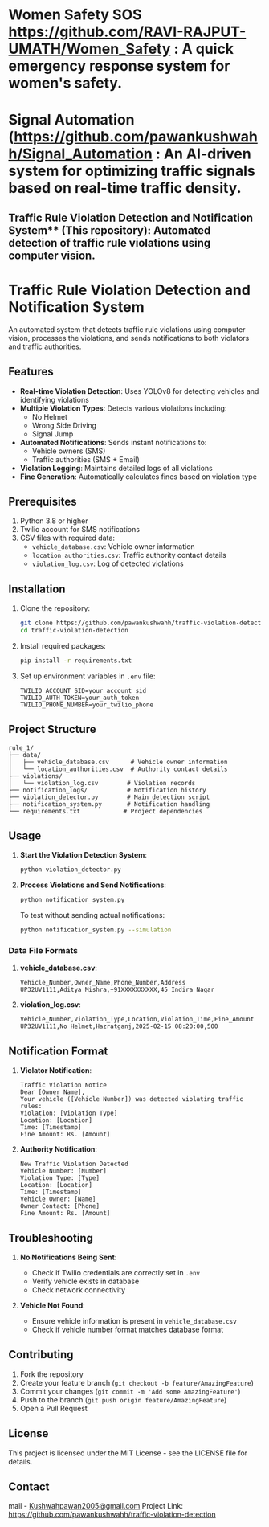 # Women Safety SOS https://github.com/RAVI-RAJPUT-UMATH/Women_Safety : A quick emergency response system for women's safety.
# Signal Automation (https://github.com/pawankushwahh/Signal_Automation : An AI-driven system for optimizing traffic signals based on real-time traffic density.
## Traffic Rule Violation Detection and Notification System** (This repository): Automated detection of traffic rule violations using computer vision.


# Traffic Rule Violation Detection and Notification System

An automated system that detects traffic rule violations using computer vision, processes the violations, and sends notifications to both violators and traffic authorities.

## Features

- **Real-time Violation Detection**: Uses YOLOv8 for detecting vehicles and identifying violations
- **Multiple Violation Types**: Detects various violations including:
  - No Helmet
  - Wrong Side Driving
  - Signal Jump
- **Automated Notifications**: Sends instant notifications to:
  - Vehicle owners (SMS)
  - Traffic authorities (SMS + Email)
- **Violation Logging**: Maintains detailed logs of all violations
- **Fine Generation**: Automatically calculates fines based on violation type

## Prerequisites

1. Python 3.8 or higher
2. Twilio account for SMS notifications
3. CSV files with required data:
   - `vehicle_database.csv`: Vehicle owner information
   - `location_authorities.csv`: Traffic authority contact details
   - `violation_log.csv`: Log of detected violations

## Installation

1. Clone the repository:
   ```bash
   git clone https://github.com/pawankushwahh/traffic-violation-detection.git
   cd traffic-violation-detection
   ```

2. Install required packages:
   ```bash
   pip install -r requirements.txt
   ```

3. Set up environment variables in `.env` file:
   ```
   TWILIO_ACCOUNT_SID=your_account_sid
   TWILIO_AUTH_TOKEN=your_auth_token
   TWILIO_PHONE_NUMBER=your_twilio_phone
   ```

## Project Structure

```
rule_1/
├── data/
│   ├── vehicle_database.csv      # Vehicle owner information
│   └── location_authorities.csv  # Authority contact details
├── violations/
│   └── violation_log.csv        # Violation records
├── notification_logs/           # Notification history
├── violation_detector.py        # Main detection script
├── notification_system.py       # Notification handling
└── requirements.txt            # Project dependencies
```

## Usage

1. **Start the Violation Detection System**:
   ```bash
   python violation_detector.py
   ```

2. **Process Violations and Send Notifications**:
   ```bash
   python notification_system.py
   ```

   To test without sending actual notifications:
   ```bash
   python notification_system.py --simulation
   ```

### Data File Formats

1. **vehicle_database.csv**:
   ```
   Vehicle_Number,Owner_Name,Phone_Number,Address
   UP32UV1111,Aditya Mishra,+91XXXXXXXXXX,45 Indira Nagar
   ```

2. **violation_log.csv**:
   ```
   Vehicle_Number,Violation_Type,Location,Violation_Time,Fine_Amount
   UP32UV1111,No Helmet,Hazratganj,2025-02-15 08:20:00,500
   ```

## Notification Format

1. **Violator Notification**:
   ```
   Traffic Violation Notice
   Dear [Owner Name],
   Your vehicle ([Vehicle Number]) was detected violating traffic rules:
   Violation: [Violation Type]
   Location: [Location]
   Time: [Timestamp]
   Fine Amount: Rs. [Amount]
   ```

2. **Authority Notification**:
   ```
   New Traffic Violation Detected
   Vehicle Number: [Number]
   Violation Type: [Type]
   Location: [Location]
   Time: [Timestamp]
   Vehicle Owner: [Name]
   Owner Contact: [Phone]
   Fine Amount: Rs. [Amount]
   ```

## Troubleshooting

1. **No Notifications Being Sent**:
   - Check if Twilio credentials are correctly set in `.env`
   - Verify vehicle exists in database
   - Check network connectivity

2. **Vehicle Not Found**:
   - Ensure vehicle information is present in `vehicle_database.csv`
   - Check if vehicle number format matches database format

## Contributing

1. Fork the repository
2. Create your feature branch (`git checkout -b feature/AmazingFeature`)
3. Commit your changes (`git commit -m 'Add some AmazingFeature'`)
4. Push to the branch (`git push origin feature/AmazingFeature`)
5. Open a Pull Request

## License

This project is licensed under the MIT License - see the LICENSE file for details.

## Contact

mail - Kushwahpawan2005@gmail.com
Project Link: https://github.com/pawankushwahh/traffic-violation-detection
